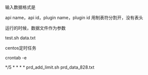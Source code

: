 输入数据格式是

api name，api id，plugin name，plugin id 用制表符分割开，没有表头

运行的时候，数据文件作为参数

test.sh data.txt

centos定时任务

crontab -e

*/5 * * * * prd_add_limit.sh prd_data_828.txt